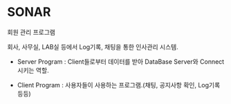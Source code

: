 # SONAR
회원 관리 프로그램


회사, 사무실, LAB실 등에서 Log기록, 채팅을 통한 인사관리 시스템.

* Server Program : Client들로부터 데이터를 받아 DataBase Server와 Connect시키는 역할.

* Client Program : 사용자들이 사용하는 프로그램.(채팅, 공지사항 확인, Log기록 등등)
